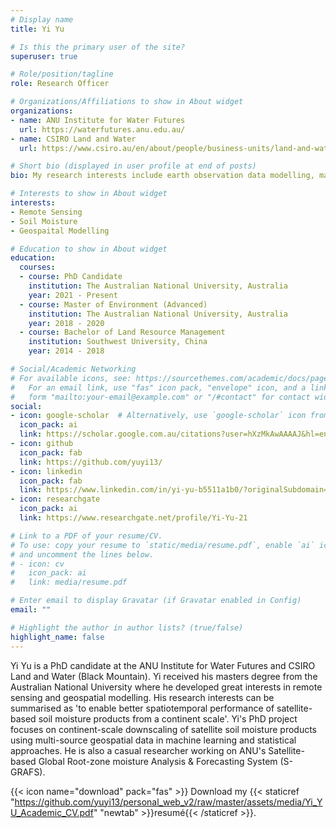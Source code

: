 ```yaml
---
# Display name
title: Yi Yu

# Is this the primary user of the site?
superuser: true

# Role/position/tagline
role: Research Officer

# Organizations/Affiliations to show in About widget
organizations:
- name: ANU Institute for Water Futures
  url: https://waterfutures.anu.edu.au/
- name: CSIRO Land and Water
  url: https://www.csiro.au/en/about/people/business-units/land-and-water

# Short bio (displayed in user profile at end of posts)
bio: My research interests include earth observation data modelling, machine learning and data assimilation.

# Interests to show in About widget
interests:
- Remote Sensing
- Soil Moisture
- Geospaital Modelling

# Education to show in About widget
education:
  courses:
  - course: PhD Candidate
    institution: The Australian National University, Australia
    year: 2021 - Present
  - course: Master of Environment (Advanced)
    institution: The Australian National University, Australia
    year: 2018 - 2020
  - course: Bachelor of Land Resource Management
    institution: Southwest University, China
    year: 2014 - 2018

# Social/Academic Networking
# For available icons, see: https://sourcethemes.com/academic/docs/page-builder/#icons
#   For an email link, use "fas" icon pack, "envelope" icon, and a link in the
#   form "mailto:your-email@example.com" or "/#contact" for contact widget.
social:
- icon: google-scholar  # Alternatively, use `google-scholar` icon from `ai` icon pack
  icon_pack: ai
  link: https://scholar.google.com.au/citations?user=hXzMkAwAAAAJ&hl=en/
- icon: github
  icon_pack: fab
  link: https://github.com/yuyi13/
- icon: linkedin
  icon_pack: fab
  link: https://www.linkedin.com/in/yi-yu-b5511a1b0/?originalSubdomain=au
- icon: researchgate
  icon_pack: ai
  link: https://www.researchgate.net/profile/Yi-Yu-21

# Link to a PDF of your resume/CV.
# To use: copy your resume to `static/media/resume.pdf`, enable `ai` icons in `params.toml`, 
# and uncomment the lines below.
# - icon: cv
#   icon_pack: ai
#   link: media/resume.pdf

# Enter email to display Gravatar (if Gravatar enabled in Config)
email: ""

# Highlight the author in author lists? (true/false)
highlight_name: false
---
```


Yi Yu is a PhD candidate at the ANU Institute for Water Futures and CSIRO Land and Water (Black Mountain). Yi received his masters degree from the Australian National University where he developed great interests in remote sensing and geospatial modelling. His research interests can be summarised as 'to enable better spatiotemporal performance of satellite-based soil moisture products from a continent scale'. Yi's PhD project focuses on continent-scale downscaling of satellite soil moisture products using multi-source geospatial data in machine learning and statistical approaches. He is also a casual researcher working on ANU's Satellite-based Global Root-zone moisture Analysis & Forecasting System (S-GRAFS).

{{< icon name="download" pack="fas" >}} Download my {{< staticref "https://github.com/yuyi13/personal_web_v2/raw/master/assets/media/Yi_YU_Academic_CV.pdf" "newtab" >}}resumé{{< /staticref >}}.
